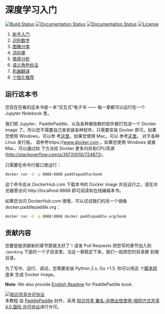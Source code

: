 # 深度学习入门

[![Build Status](https://travis-ci.org/PaddlePaddle/book.svg?branch=develop)](https://travis-ci.org/PaddlePaddle/book)
[![Documentation Status](https://img.shields.io/badge/docs-latest-brightgreen.svg?style=flat)](http://book.paddlepaddle.org/index.en.html)
[![Documentation Status](https://img.shields.io/badge/中文文档-最新-brightgreen.svg)](http://book.paddlepaddle.org)
[![License](https://img.shields.io/badge/license-Apache%202-blue.svg)](LICENSE)

1. [新手入门](http://book.paddlepaddle.org/01.fit_a_line)
1. [识别数字](http://book.paddlepaddle.org/02.recognize_digits)
1. [图像分类](http://book.paddlepaddle.org/03.image_classification)
1. [词向量](http://book.paddlepaddle.org/04.word2vec)
1. [情感分析](http://book.paddlepaddle.org/05.understand_sentiment)
1. [语义角色标注](http://book.paddlepaddle.org/06.label_semantic_roles)
1. [机器翻译](http://book.paddlepaddle.org/07.machine_translation)
1. [个性化推荐](http://book.paddlepaddle.org/08.recommender_system)

## 运行这本书

您现在在看的这本书是一本“交互式”电子书 —— 每一章都可以运行在一个
Jupyter Notebook 里。

我们把 Jupyter、PaddlePaddle、以及各种被依赖的软件都打包进一个 Docker
image 了。所以您不需要自己来安装各种软件，只需要安装 Docker 即可。如果
您使用 Windows，可以参
考[这里](https://www.docker.com/docker-windows)。如果您使用 Mac，可以
参考[这里](https://www.docker.com/docker-mac)。 对于各种 Linux 发行版，
请参考https://www.docker.com 。如果您使用 Windows 或者 Mac，可以通过如
下方法给 Docker 更多内存和CPU资源
(http://stackoverflow.com/a/39720010/724872)。

只需要在命令行窗口里运行：

```bash
docker run -d -p 8888:8888 paddlepaddle/book
```

这个命令会从 DockerHub.com 下载本书的 Docker image 并且运行之。请在浏
览器里访问 http://localhost:8888 即可阅读和在线编辑本书。

如果您访问 DockerHub.com 很慢，可以试试我们的另一个镜像
docker.paddlepaddle.org：

```bash
docker run -d -p 8888:8888 docker.paddlepaddle.org/book
```

## 贡献内容

您要是能贡献新的章节那就太好了！请发 Pull Requests 把您写的章节加入到
`/pending` 下面的一个子目录里。当这一章稳定下来，我们一起把您的目录挪
到根目录。

为了写作、运行、调试，您需要安装 Python 2.x, Go >1.5. 你可以用这
个[脚本程序](https://github.com/PaddlePaddle/book/blob/develop/.tools/convert-markdown-into-ipynb-and-test.sh)来
生成 Docker image。


**Note:** We also provide [English Readme](https://github.com/PaddlePaddle/book/blob/develop/README.en.md) for PaddlePaddle book.


<a rel="license" href="http://creativecommons.org/licenses/by-nc-sa/4.0/"><img alt="知识共享许可协议" style="border-width:0" src="https://i.creativecommons.org/l/by-nc-sa/4.0/88x31.png" /></a><br /><span xmlns:dct="http://purl.org/dc/terms/" href="http://purl.org/dc/dcmitype/Text" property="dct:title" rel="dct:type">本教程</span> 由 <a xmlns:cc="http://creativecommons.org/ns#" href="http://book.paddlepaddle.org" property="cc:attributionName" rel="cc:attributionURL">PaddlePaddle</a> 创作，采用 <a rel="license" href="http://creativecommons.org/licenses/by-nc-sa/4.0/">知识共享 署名-非商业性使用-相同方式共享 4.0 国际 许可协议</a>进行许可。
